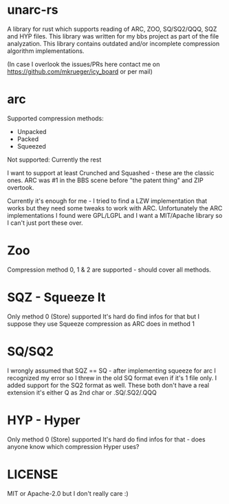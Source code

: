 # unarc-rs
A library for rust which supports reading of ARC, ZOO, SQ/SQ2/QQQ, SQZ and HYP files.
This library was written for my bbs project as part of the file analyzation.
This library contains outdated and/or incomplete compression algorithm implementations. 

(In case I overlook  the issues/PRs here contact me on https://github.com/mkrueger/icy_board or per mail)

# arc
Supported compression methods:

* Unpacked
* Packed
* Squeezed

Not supported: Currently the rest

I want to support at least Crunched and Squashed - these are the classic ones.
ARC was #1 in the BBS scene before "the patent thing" and ZIP overtook.

Currently it's enough for me - I tried to find a LZW implementation that works but they need some tweaks to work with ARC.
Unfortunately the ARC implementations I found were GPL/LGPL and I want a MIT/Apache library so I can't just port these over.

# Zoo
Compression method 0, 1 & 2 are supported - should cover all methods.

# SQZ - Squeeze It
Only method 0 (Store) supported
It's hard do find infos for that but I suppose they use Squeeze compression as ARC does in method 1

# SQ/SQ2
I wrongly assumed that SQZ == SQ - after implementing squeeze for arc I recognized my error so I threw in the old SQ format even if it's 1 file only.
I added support for the SQ2 format as well. These both don't have a real extension it's either Q as 2nd char or .SQ/.SQ2/.QQQ

# HYP - Hyper
Only method 0 (Store) supported
It's hard do find infos for that - does anyone know which compression Hyper uses?

# LICENSE

MIT or Apache-2.0 but I don't really care :)